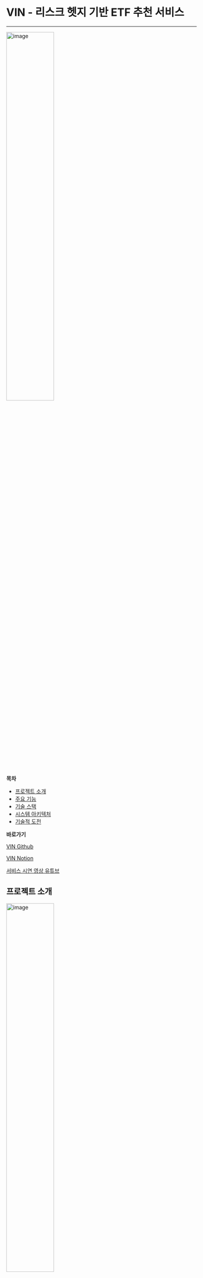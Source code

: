 # VIN - 리스크 헷지 기반 ETF 추천 서비스

---
 <img width="50%" alt="image" src="https://github.com/user-attachments/assets/d1ef6535-c223-4645-9e6a-b01c421d42df">

**목차**

- [프로젝트 소개](#프로젝트-소개)
- [주요 기능](#주요-기능)
- [기술 스택](#기술-스택)
- [시스템 아키텍처](#시스템-아키텍처)
- [기술적 도전](#기술적-도전)

**바로가기**

[VIN Github](https://github.com/JoonSoo-Kim/2024_2H_DAC)

[VIN Notion](https://www.notion.so/00a485db6469497682d39715a07f7a19?pvs=21)

[서비스 시연 영상 유튜브](https://youtu.be/FWQwvUAIn-Y)


## 프로젝트 소개
 <img width="50%" alt="image" src="https://github.com/user-attachments/assets/7ce876e8-2d18-49a3-a449-88f80a190836">

최근 **헷징(Hedging) 전략**이 대표적인 리스크 관리 기법으로 주목받고 있습니다. 헷징 전략이란 특정 자산이 하락할 때, **반대 경향성을 가진 자산**을 포트폴리오에 포함시켜 손실 폭을 줄이는 방법입니다. 이를 통해 시장의 변동성을 어느 정도 상쇄할 수 있지만, 이러한 전략을 개인 투자자가 활용하기는 쉽지 않습니다. 헷징 전략을 적절히 적용하기 위해서는 **상관관계 분석**을 포함한 다량의 시장 데이터 분석이 필요하기 때문입니다.

**VIN - 리스크 헷지 기반 ETF 추천 서비스**는 상관관계 분석을 통해 개인 투자자들이 시장 변동성에 대비해 **안정적인 포트폴리오를 구성하도록 돕는 것**을 목표로 합니다. 특히, 개별 주식보다 변동성이 낮고 다양한 섹터에 분산 투자된 **ETF(Exchange-Traded Funds)를 분석 대상**으로 삼아 보다 안정적인 헷징 효과를 제공하고자 합니다. 이를 통해 사용자는 특정 종목 선택 시 반대 경향성을 가진 ETF를 추천받아 리스크를 효과적으로 관리할 수 있습니다.

VIN은 개인 투자자들은 투자 리스크를 줄이고 장기적인 재정 목표를 달성하는 데 도움을 줄 수 있습니다. 특히 주식 시장에서의 변동성을 관리하며 보다 체계적이고 안정적인 투자 포트폴리오를 설계할 수 있도록 도울 것입니다.

### 왜 ETF인가?
 <img width="50%" alt="image" src="https://github.com/user-attachments/assets/6ade5fd0-1cba-4617-abc7-c5d3e5faf707">

**ETF는 Exchange Trade Fund**로 한국어로 번역하면 **상장지수펀드**라고 부릅니다. 즉, **주식처럼 거래소에서 매매할 수 있는 펀드**입니다. ETF는 주식시장에 상장되어 있어서 투자자들이 주식처럼 실시간으로 사고팔 수 있습니다. 그리고 ETF는 다양한 자산에 분산 투자를 할 수 있기 때문에 많은 투자자들에게 인기가 있는 금융상품 중 하나입니다.

저희가 ETF를 선택한 이유는 3가지 조건을 만족하기 때문입니다.

 <img width="50%" alt="image" src="https://github.com/user-attachments/assets/5574e3de-d4bd-44af-be0a-be172e7f8bb3">
 
**첫 번째는, 상품의 경향성에 노이즈가 적어야 합니다.** 

여러 개의 주식이나 자산들로 이루어진 상품이 아닌 주식 하나 하나에 대한 1대1 경향성을 분석하게 되면, 단일 회사의 호재와 악재로 인한 주가의 급등과 급락이 그대로 가격에 반영되게 되어 가격변동이 심해질 수 있습니다. 이렇게 가격이 급격하게 변동하는 상황이 발생한다면 분석 결과가 왜곡되어 도출될 위험이 있습니다.

**두 번째는, 매매가 간단하여 일정 가격을 형성하고, 이를 통해 경향성을 파악할 수 있어야 합니다.**

ETF는 여러 주식이나 자산을 묶어서 하나의 상품으로 만들어지고, 주식이나 채권처럼 매매가 간단해서 가격이 일정하게 형성됩니다. 가격이 일정하게 형성된다는 거는 ETF의 가격 변화를 통해 그 안에 포함된 자산들의 경향성을 분석할 수 있다는 것을 의미합니다. 그래서 특정 섹터 ETF나 시장의 움직임을 반영하는 ETF를 통해서 해당 시장의 전반적인 경향을 파악할 수 있다는 장점이 있습니다.

**세 번째는, 상품의 개수와 기간이 적절해야 합니다.** 

앞서 말씀드렸듯이 상품의 개수가 너무 많으면 분석 과정에서 너무 오랜 시간과 비용이 발생하고, 데이터베이스 성능에도 영향이 갈 우려가 있습니다. 반대로 상품의 개수가 너무 적으면, 분석할 수 있는 데이터의 양이 줄어들기 때문에 결과의 신뢰성이 낮아질 우려가 있습니다.

또한, 데이터의 많은 개수를 줄이기 위해 임의로 저희가 상품들을 빼버리면, 전체적인 상품 자체의 경향성을 제대로 반영하지 못하기 때문에 딱 적절한 범위의 개수를 갖는 상품을 골라야 했습니다.

그래서 저희는 **금융 상품 당 약 1000개의 데이터가 있어야 최소한의 신뢰성을 가진다고 판단**했는데, 이를 위해서는 약 **3년 이상의 period**를 가지는 데이터가 필요했습니다. 

**이러한 이유로 저희는 ETF로 분석을 진행하기로 결정했습니다.**

## 주요 기능

### 한국 **· 미국 ETF 목록 보기**

![ETF 검색](https://github.com/user-attachments/assets/52edd8e2-b21f-42f0-8a82-1825ccebd184)

VIN 서비스에서는 한국과 미국 시장의 약 1,100개 이상의 ETF 상품의 정보를 확인하실 수 있습니다.

ETF 목록 페이지에서도 대략적인 ETF 상품의 정보와 전체적인 주가 추세를 보실 수 있습니다.

페이지 위쪽에 위치한 검색 탭에서 원하는 ETF를 찾을 수 있도록 조건을 설정할 수 있습니다.

이름, 금액, 국가를 통해 검색이 가능합니다.

### 리스크 헷지 이론을 기반으로 ETF 추천받기

![ETF 추천 목록](https://github.com/user-attachments/assets/ea48a4c5-2bdc-4b1e-a642-f6225001756c)

사용자가 원하는 ETF 상품을 찾았다면, 다음 페이지에서 상품에 대한 자세한 정보를 확인할 수 있습니다.

 또한, 해당 ETF와 다른 ETF들의 상관 관계를 1대1로 분석하여 추천 ETF 상품을 제시합니다.

추천 ETF 상품은 높은 상관계수, 중간 상관계수, 낮은 상관계수로 3개가 추천되며, 사용자가 성향 분석을 마쳤다면 추가로 성향에 맞는 상품 2개가 추천됩니다.

아래 표를 통해 추천 ETF 상품을 선택하게 되면 두 상품의 주가 그래프를 볼 수 있습니다.

특히, 보라색 그래프로 표현된 두 상품에 투자했을 때의 헤지 예상값을 볼 수 있습니다. 이 그래프를 통해 리스크 헷지를 고려하여 ETF 상품에 투자해보세요.

### 추천 ETF 구매 비율 조정하기

![ETF 구매](https://github.com/user-attachments/assets/0c18747e-c363-494f-ba93-a7853072268f)

선택한 ETF와 추천된 ETF, 2개의 ETF를 선택했다면 이제 두 ETF를 구매하여 나의 포트폴리오에 추가할 수 있습니다.

두 ETF를 각각 몇개 구매할 것인지를 사용자가 입력할 수 있으며, 이에 기반하여 그래프의 비율도 변동됩니다.

자신이 투자할 자산과 투자 비율을 파악하고 현명하게 투자해보세요.

### 나의 포트폴리오 구성하기

![포트폴리오](https://github.com/user-attachments/assets/a325f446-a87a-4519-9760-9a10dc54fa76)

여러 가지 ETF 상품을 탐색하며 구매 페이지를 통해 상품을 구매할 수 있습니다. 이렇게 구매가 된 상품들은 사용자의 포트폴리오 페이지에서 확인할 수 있습니다.

현재 당신의 포트폴리오를 구성하는 자산의 목록과 비율을 쉽게 파악할 수 있으며, 표를 클릭하여 해당 상품에 대한 정보 페이지로 이동하는 것도 가능합니다.

저희 서비스의 최종적인 목표는 이러한 사용자 개개인만의 포트폴리오를 쉽게 구성하는 것입니다.

### LLM을 활용하여 나의 투자 위험 감수 성향 알아보기

 <img width="50%" alt="image" src="https://github.com/user-attachments/assets/97f48835-36bc-407b-bbd3-e892d71d6987">

VIN에서 개인 맞춤형 서비스를 이용하고 싶으시다면 설문조사에 응답해주셔야 합니다.

설문조사는 몇번이고 다시 실시하실 수 있습니다.

성의있게 답변하실수록 더욱 정확한 성향 분석 결과가 나올 수 있습니다.

 <img width="50%" alt="image" src="https://github.com/user-attachments/assets/71757830-5e89-44cc-b1d8-fc1dc69197a1">

설문조사에 응답해주셨다면 이를 기반으로 한 나의 투자 위험 감수 성향을 볼 수 있습니다.

또한 당신의 응답을 평가한 AI의 코멘트를 확인하고 객관적인 평가를 받을 수 있습니다.

 <img width="50%" alt="image" src="https://github.com/user-attachments/assets/5ec6810c-62f0-4f27-baa2-d04e9fee56d1">

나의 투자 위험 감수 성향을 알아보셨다면, 이제 당신의 성향에 맞는 ETF 상품 2개를 추가로 추천받을 수 있습니다. (총 5개)

성향 데이터를 얻은 사용자는 자신의 성향 점수를 기반으로 상관계수가 상위 N%에 위치하는 ETF 상품을 추천받습니다.

## 기술 스택

### 데이터 분석

- Python
- Langchain

### Front-end

- React.js
- Material-UI
- Chart.js, Recharts

### Back-end

- Spring Boot
- MyBatis
- MySQL

### DevOps

- Apache Airflow
- Kubernetes

## 시스템 아키텍처

 <img width="80%" alt="image" src="https://github.com/user-attachments/assets/57a99800-2ded-43d4-b2ad-a036a3071961">
 
## 기술적 도전

## 데이터 분석

### ETF 상품 추천을 위한 상관관계 분석

VIN에서는 두 ETF의 주가 경향성의 **상관계수**를 계산하여 상관관계를 분석합니다.

저희 팀에서 채택을 고민했던 상관계수는 **피어슨 상관계수**와 **스피어만 상관계수**입니다.

 <img width="80%" alt="image" src="https://github.com/user-attachments/assets/a7c3b607-962e-4432-9bc4-b66cf118a6e9">

‘피어슨 상관계수’는 두 변수 간의 **선형 관계**를 측정하는 상관계수입니다. 계산을 할때, 값 자체 즉, 원시 값에 기초하여 계산됩니다.

반면에 ‘스피어만 상관계수’는 변수 간의 **순위 관계**를 기반으로 하는 비모수적인 상관계수입니다. 값의 크기에 따라 순위를 메긴 후에 그 순위를 계산에 활용하여 상관계수를 계산합니다. 데이터 자체의 값이 아닌 순위에 기반하여 계산하기 때문에 비선형 데이터에서도 상관관계를 파악할 수 있습니다.

이 두 상관계수 값은 해석의 차이가 있습니다.

‘피어슨 상관계수’의 값이 0.7의 양의 상관관계가 나온다면 하나의 변수가 1 단위 증가할 때, 다른 변수가 평균적으로 0.7 단위로 증가한다는 것을 의미하고, ‘스피어만 상관계수’의 값이 0.7이라면 하나의 변수가 증가할 때 다른 변수도 증가하는 경향이 70%로 강하게 나타난다는 것을 의미합니다. 

두 개의 상관계수에서 저희가 사용자의 투자성향과 최종점수를 기반으로 ETF를 추천하기 위해서는 **피어슨 상관계수**를 사용하는 것이 적절합니다. 그 이유는 만약 사용자의 최종 점수가 80점일 경우, 최종 점수의 상한값인 100으로 나누어 0.8 (80%)로 계산한 후, 공격적 성향의 ETF 종목 중 상위 20%의 상관계수 값을 가지는 ETF를 추천합니다. 그렇기 때문에 여기서 상관계수 값을 **스피어만 상관계수**로 사용하게 되면 그 오름차순으로 분류된 상관계수 값이 리스크 헷지의 **정도를 나타내는 것이 아니라** 상관관계 **경향의 강도를 나타내기 때문에** 적절하지 않습니다.

하지만 주식 시장 데이터는 일반적으로 **비선형성**을 띕니다. 주가의 움직임은 수많은 요인에 의해서 영향을 받기 때문에 선형 관계를 가지기 보다는 비선형 관계를 가지는 경우가 많습니다. 실제 연구 결과에 따르면 주식 데이터의 상관관계나 회귀 분석을 수행할 때 비선형성을 고려해야 한다는 결과가 많습니다.

 <img width="80%" alt="image" src="https://github.com/user-attachments/assets/0057171b-6ad6-4006-bb64-4164abc02fd0">

그래서 저희는 **‘피어슨 상관계수’와 ‘스피어만 상관계수를 적절히 조합**하여 사용해야 했습니다. 

많은 고민을 한 결과, **양과 음의 상관관계에 대한 결과**는 ‘스피어만 상관계수’를 신뢰하기로 하고, **상관계수 값**은 ‘피어만 상관계수’를 신뢰하기로 했습니다. 

‘피어슨 상관계수’와 ‘스피어만 상관계수’를 그대로 사용하고, **부호를 비교**합니다. 비교를 해보니 부호는 대부분 비슷했지만 **상관계수 값이 0에 가까운 몇몇의 값**들이 서로 부호가 다른 모습을 보였습니다. 부호는 비선형 데이터의 더 적합한 ‘스피어만 상관계수’를 따라가서 **부호를 ‘스피어만 상관계수’에 맞춰 조정**하고, **상관계수 값은 ‘피어슨 상관계수’를 그대로 사용**하는 방식으로 문제를 해결하였습니다.

### LLM을 활용한 설문조사 분석

 <img width="80%" alt="image" src="https://github.com/user-attachments/assets/fa2cde08-9e26-4a33-a29c-5d75f5d68234">

저희 프로젝트의 개인 맞춤형 서비스를 위해 사용자의 **투자 시 위험 감수 성향 점수**를 도출해야 했습니다. 이 점수는 ETF 상관계수 범위인 -1 ~ 1에 맞추어 **-100점 ~ 100점**으로 결정했습니다.

저희는 사용자의 성향 점수를 도출하기 위해 **설문조사**를 활용하기로 했습니다. 사용자가 개인 맞춤형 서비스를 이용하고 싶다면 설문조사에 참여하도록 계획했습니다.

처음에는 **객관식 질문**만으로 설문조사를 구성했습니다. 하지만 객관식 질문만으로는 투자 시 위험 감수 정도를 판단하기 어려웠습니다. 특히나 객관식 질문에 대한 응답 만으로 점수의 신뢰성을 보장하기가 어려웠습니다. 따라서 저희는 **서술형 질문**을 도입하게 되었는데, **서술형 질문을 어떻게 분석해야 할지가 큰 난관이었습니다.**

 <img width="80%" alt="image" src="https://github.com/user-attachments/assets/e61b6075-0585-4f9c-ac0f-5320b3008a25">

저희 팀은 **LLM**을 도입하고 **리커드 척도 이론**을 결합하여 문제를 해결했습니다.

리커드 척도 이론은 특정 질문에 대해 응답자가 **얼마나 동의하거나 반대하는지를 수치로** 평가하는 측정 방법입니다.

리커드 척도 이론은 **응답자가 쉽게 이해**할 수 있다는 장점이 있으나, **정확한 의미 해석에 어려움**이 있고, 응답자가 **중립적 선택지**를 고르면 **실제 의견을 반영하기 어렵다**는 문제가 있습니다.

저희는 이러한 **리커드 척도의 단점을 LLM을 통해 해결**하고,  **LLM의 단점을 리커드 척도를 통해 해결**할 수 있다고 생각했습니다.

 <img width="50%" alt="image" src="https://github.com/user-attachments/assets/afce6b2a-2c83-491f-b255-5d8e54097166">

위 사진은 사람이 리커드 척도 이론을 따르는 질문에 답변하는 예시와 저희가 설계한 LLM이 서술형 답변을 평가하는 예시입니다.

**LLM이 서술형 답변을 평가하는 방식을 사람이 답변하는 방식과 동일하게 설계했습니다.**

예를 들어 보겠습니다. 사람은 질문을 보고, 자신의 상태가 이 질문의 5가지 점수 중 어느 것에 가장 적절할지 생각하고 답변을 고릅니다.

같은 흐름입니다. LLM은 서술형 답변을 보고, 이 답변이 5가지 점수 중 어느 것에 가장 적절할지 생각하고 답변을 고릅니다.

이런 식으로 LLM에 리커드 척도를 적용하여, **기존 LLM보다 답변의 변동을 줄이면서 쉽고 빠르게 서술형 답변을 분석할 수 있었습니다.**

## 인터페이스 개발

### Apache Airflow DAG를 통한 Java - Python Workflow 구성

 <img width="80%" alt="image" src="https://github.com/user-attachments/assets/9133b3c0-6905-485a-9f21-3100327f978e">

저희 서비스의 Airflow 웹 서버는 **위와 같은 흐름도**를 통해 분석 결과를 백엔드 서버에 전달합니다.

**Apache Airflow란**

Apache Airflow는 **워크플로우**를 정의하고 실행하는 플랫폼입니다. 기존 웹 서버와 다르게 **배치 프로세스나 파이프라인처럼 순차화된 처리**에 특화되어 있습니다.

응용 백엔드 서버가 파이썬에게 데이터의 수집부터 전처리, 분석, 후처리까지 순차적으로 분석 서비스를 제공받아야 하기 때문에, Flask같은 일반적인 Python 백엔드 서버보다는 이를 하나의 Workflow로 구성할 수 있는 **Apache Airflow**를 채택했습니다.

 <img width="80%" alt="image" src="https://github.com/user-attachments/assets/284bbe6f-497a-4bb1-bb7c-98f4e7cb110d">

Airflow는 **DAG**(Directed Acyclic Graph)로 워크플로우를 표현합니다. 워크플로우를 구성하는 작업들을 Task로서 순서대로 배치하여 조건에 맞게 실행할 수 있도록 합니다. 특히, DAG는 작업 내용보다는 **작업 순서, 작업 재시도 횟수 등의 실행 방법에 집중**하여 워크플로우가 안정적으로 운영될 수 있도록 관리합니다.

VIN 서비스에서는 다음과 같은 DAG를 생성했습니다.

- LLM을 통한 성향 분석 DAG
    - 사용자의 설문조사 결과를 입력받습니다.
    - 사용자의 위험 감수 성향 점수와 AI의 코멘트를 응답합니다.
- 1개 ETF 상품에 대한 5개 추천 ETF 상품 도출 DAG
    - 1개 ETF의 티커 심볼을 입력받습니다.
    - 5개의 ETF 티커 심볼을 응답합니다.

Airflow 웹 서버는 **REST API**를 제공하기 때문에 외부에서 **DAG를 트리거**하여 **DAG run 객체를 생성**하고 그 결과를 응답받을 수 있습니다.
